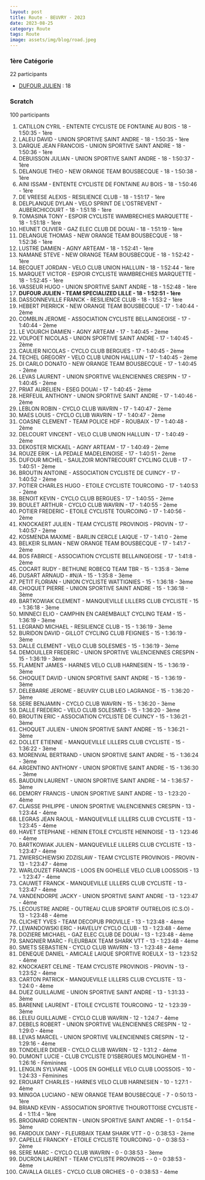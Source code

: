 ```yaml
---
layout: post
title: Route - BEUVRY - 2023
date: 2023-08-25
category: Route
tags: Route
image: assets/img/blog/road.jpeg
---
```


### 1ère Catégorie
22 participants
- [DUFOUR JULIEN](https://teamspecializedlille.github.io/works/dufourjulien) : 18

### Scratch
100 participants
1. CATILLON CYRIL - ENTENTE CYCLISTE DE FONTAINE AU BOIS - 18 - 1:50:35 - 1ère
2. LALEU DAVID - UNION SPORTIVE SAINT ANDRE - 18 - 1:50:35 - 1ère
3. DARQUE JEAN FRANCOIS - UNION SPORTIVE SAINT ANDRE - 18 - 1:50:36 - 1ère
4. DEBUISSON JULIAN - UNION SPORTIVE SAINT ANDRE - 18 - 1:50:37 - 1ère
5. DELANGUE THEO - NEW ORANGE TEAM BOUSBECQUE - 18 - 1:50:38 - 1ère
6. AINI ISSAM - ENTENTE CYCLISTE DE FONTAINE AU BOIS - 18 - 1:50:46 - 1ère
7. DE VREESE ALEXIS - RESILIENCE CLUB - 18 - 1:51:17 - 1ère
8. DELPLANQUE DYLAN - VELO SPRINT DE L'OSTREVENT - AUBERCHICOURT - 18 - 1:51:18 - 1ère
9. TOMASINA TONY - ESPOIR CYCLISTE WAMBRECHIES MARQUETTE - 18 - 1:51:18 - 1ère
10. HEUNET OLIVIER - GAZ ELEC CLUB DE DOUAI - 18 - 1:51:19 - 1ère
11. DELANGUE THOMAS - NEW ORANGE TEAM BOUSBECQUE - 18 - 1:52:36 - 1ère
12. LUSTRE DAMIEN - AGNY ARTEAM - 18 - 1:52:41 - 1ère
13. NAMANE STEVE - NEW ORANGE TEAM BOUSBECQUE - 18 - 1:52:42 - 1ère
14. BECQUET JORDAN - VELO CLUB UNION HALLUIN - 18 - 1:52:44 - 1ère
15. MARQUET VICTOR - ESPOIR CYCLISTE WAMBRECHIES MARQUETTE - 18 - 1:52:45 - 1ère
16. VASSEUR HUGO - UNION SPORTIVE SAINT ANDRE - 18 - 1:52:48 - 1ère
17. **DUFOUR JULIEN - TEAM SPECIALIZED LILLE - 18 - 1:52:51 - 1ère**
18. DASSONNEVILLE FRANCK - RESILIENCE CLUB - 18 - 1:53:2 - 1ère
19. HEBERT PIERRICK - NEW ORANGE TEAM BOUSBECQUE - 17 - 1:40:44 - 2ème
20. COMBLIN JEROME - ASSOCIATION CYCLISTE BELLAINGEOISE - 17 - 1:40:44 - 2ème
21. LE VOURCH DAMIEN - AGNY ARTEAM - 17 - 1:40:45 - 2ème
22. VOLPOET NICOLAS - UNION SPORTIVE SAINT ANDRE - 17 - 1:40:45 - 2ème
23. CAULIER NICOLAS - CYCLO CLUB BERGUES - 17 - 1:40:45 - 2ème
24. TECHEL GREGORY - VELO CLUB UNION HALLUIN - 17 - 1:40:45 - 2ème
25. DI CARLO DONATO - NEW ORANGE TEAM BOUSBECQUE - 17 - 1:40:45 - 2ème
26. LEVAS LAURENT - UNION SPORTIVE VALENCIENNES CRESPIN - 17 - 1:40:45 - 2ème
27. PRIAT AURELIEN - ESEG DOUAI - 17 - 1:40:45 - 2ème
28. HERFEUIL ANTHONY - UNION SPORTIVE SAINT ANDRE - 17 - 1:40:46 - 2ème
29. LEBLON ROBIN - CYCLO CLUB WAVRIN - 17 - 1:40:47 - 2ème
30. MAES LOUIS - CYCLO CLUB WAVRIN - 17 - 1:40:47 - 2ème
31. COASNE CLEMENT - TEAM POLICE HDF - ROUBAIX - 17 - 1:40:48 - 2ème
32. DELCOURT VINCENT - VELO CLUB UNION HALLUIN - 17 - 1:40:49 - 2ème
33. DEKOSTER MICKAEL - AGNY ARTEAM - 17 - 1:40:49 - 2ème
34. ROUZE ERIK - LA PEDALE MADELEINOISE - 17 - 1:40:51 - 2ème
35. DUFOUR MICHEL - SAULZOIR MONTRECOURT CYCLING CLUB - 17 - 1:40:51 - 2ème
36. BROUTIN ANTOINE - ASSOCIATION CYCLISTE DE CUINCY - 17 - 1:40:52 - 2ème
37. POTIER CHARLES HUGO - ETOILE CYCLISTE TOURCOING - 17 - 1:40:53 - 2ème
38. BENOIT KEVIN - CYCLO CLUB BERGUES - 17 - 1:40:55 - 2ème
39. BOULET ARTHUR - CYCLO CLUB WAVRIN - 17 - 1:40:55 - 2ème
40. POTIER FREDERIC - ETOILE CYCLISTE TOURCOING - 17 - 1:40:56 - 2ème
41. KNOCKAERT JULIEN - TEAM CYCLISTE PROVINOIS - PROVIN - 17 - 1:40:57 - 2ème
42. KOSMENDA MAXIME - BARLIN CERCLE LAIQUE - 17 - 1:41:0 - 2ème
43. BELKEIR SLIMAN - NEW ORANGE TEAM BOUSBECQUE - 17 - 1:41:7 - 2ème
44. BOS FABRICE - ASSOCIATION CYCLISTE BELLAINGEOISE - 17 - 1:41:8 - 2ème
45. COCART RUDY - BETHUNE ROBECQ TEAM TBR - 15 - 1:35:8 - 3ème
46. DUSART ARNAUD - #N/A - 15 - 1:35:8 - 3ème
47. PETIT FLORIAN - UNION CYCLISTE WATTIGNIES - 15 - 1:36:18 - 3ème
48. CHOQUET PIERRE - UNION SPORTIVE SAINT ANDRE - 15 - 1:36:18 - 3ème
49. BARTKOWIAK CLEMENT - MANQUEVILLE LILLERS CLUB CYCLISTE - 15 - 1:36:18 - 3ème
50. MINNECI ELIO - CAMPHIN EN CAREMBAULT CYCLING TEAM - 15 - 1:36:19 - 3ème
51. LEGRAND MICHAEL - RESILIENCE CLUB - 15 - 1:36:19 - 3ème
52. BURIDON DAVID - GILLOT CYCLING CLUB FEIGNIES - 15 - 1:36:19 - 3ème
53. DALLE CLEMENT - VELO CLUB SOLESMES - 15 - 1:36:19 - 3ème
54. DEMOUILLER FREDERIC - UNION SPORTIVE VALENCIENNES CRESPIN - 15 - 1:36:19 - 3ème
55. FLAMENT JAMES - HARNES VELO CLUB HARNESIEN - 15 - 1:36:19 - 3ème
56. CHOQUET DAVID - UNION SPORTIVE SAINT ANDRE - 15 - 1:36:19 - 3ème
57. DELEBARRE JEROME - BEUVRY CLUB LEO LAGRANGE - 15 - 1:36:20 - 3ème
58. SERE BENJAMIN - CYCLO CLUB WAVRIN - 15 - 1:36:20 - 3ème
59. DALLE FREDERIC - VELO CLUB SOLESMES - 15 - 1:36:20 - 3ème
60. BROUTIN ERIC - ASSOCIATION CYCLISTE DE CUINCY - 15 - 1:36:21 - 3ème
61. CHOQUET JULIEN - UNION SPORTIVE SAINT ANDRE - 15 - 1:36:21 - 3ème
62. DOLLET ETIENNE - MANQUEVILLE LILLERS CLUB CYCLISTE - 15 - 1:36:22 - 3ème
63. MORENVAL BERTRAND - UNION SPORTIVE SAINT ANDRE - 15 - 1:36:24 - 3ème
64. ARGENTINO ANTHONY - UNION SPORTIVE SAINT ANDRE - 15 - 1:36:30 - 3ème
65. BAUDUIN LAURENT - UNION SPORTIVE SAINT ANDRE - 14 - 1:36:57 - 3ème
66. DEMORY FRANCIS - UNION SPORTIVE SAINT ANDRE - 13 - 1:23:20 - 4ème
67. CLAISSE PHILIPPE - UNION SPORTIVE VALENCIENNES CRESPIN - 13 - 1:23:44 - 4ème
68. LEGRAS JEAN RAOUL - MANQUEVILLE LILLERS CLUB CYCLISTE - 13 - 1:23:45 - 4ème
69. HAVET STEPHANE - HENIN ETOILE CYCLISTE HENINOISE - 13 - 1:23:46 - 4ème
70. BARTKOWIAK JULIEN - MANQUEVILLE LILLERS CLUB CYCLISTE - 13 - 1:23:47 - 4ème
71. ZWIERSCHIEWSKI ZDZISLAW - TEAM CYCLISTE PROVINOIS - PROVIN - 13 - 1:23:47 - 4ème
72. WARLOUZET FRANCIS - LOOS EN GOHELLE VELO CLUB LOOSSOIS - 13 - 1:23:47 - 4ème
73. CAUWET FRANCK - MANQUEVILLE LILLERS CLUB CYCLISTE - 13 - 1:23:47 - 4ème
74. VANDENDORPE JACKY - UNION SPORTIVE SAINT ANDRE - 13 - 1:23:47 - 4ème
75. LECOUSTRE ANDRE - OUTREAU CLUB SPORTIF OUTRELOIS (C.S.O) - 13 - 1:23:48 - 4ème
76. CLICHET YVES - TEAM DECOPUB PROVILLE - 13 - 1:23:48 - 4ème
77. LEWANDOWSKI ERIC - HAVELUY CYCLO CLUB - 13 - 1:23:48 - 4ème
78. DOZIERE MICHAEL - GAZ ELEC CLUB DE DOUAI - 13 - 1:23:48 - 4ème
79. SANGNIER MARC - FLEURBAIX TEAM SHARK VTT - 13 - 1:23:48 - 4ème
80. SMETS SEBASTIEN - CYCLO CLUB WAVRIN - 13 - 1:23:48 - 4ème
81. DENEQUE DANIEL - AMICALE LAIQUE SPORTIVE  ROEULX - 13 - 1:23:52 - 4ème
82. KNOCKAERT CELINE - TEAM CYCLISTE PROVINOIS - PROVIN - 13 - 1:23:52 - 4ème
83. CARTON PATRICK - MANQUEVILLE LILLERS CLUB CYCLISTE - 13 - 1:24:0 - 4ème
84. DUEZ GUILLAUME - UNION SPORTIVE SAINT ANDRE - 13 - 1:31:33 - 3ème
85. BARENNE LAURENT - ETOILE CYCLISTE TOURCOING - 12 - 1:23:39 - 3ème
86. LELEU GUILLAUME - CYCLO CLUB WAVRIN - 12 - 1:24:7 - 4ème
87. DEBELS ROBERT - UNION SPORTIVE VALENCIENNES CRESPIN - 12 - 1:29:0 - 4ème
88. LEVAS MARCEL - UNION SPORTIVE VALENCIENNES CRESPIN - 12 - 1:29:16 - 4ème
89. TONDELIER DIDIER - CYCLO CLUB WAVRIN - 12 - 1:31:2 - 4ème
90. DUMONT LUCIE - CLUB CYCLISTE D'ISBERGUES MOLINGHEM - 11 - 1:26:16 - Féminines
91. LENGLIN SYLVIANE - LOOS EN GOHELLE VELO CLUB LOOSSOIS - 10 - 1:24:33 - Féminines
92. EROUART CHARLES - HARNES VELO CLUB HARNESIEN - 10 - 1:27:1 - 4ème
93. MINGOA LUCIANO - NEW ORANGE TEAM BOUSBECQUE - 7 - 0:50:13 - 1ère
94. BRIAND KEVIN - ASSOCIATION SPORTIVE THOUROTTOISE CYCLISTE - 4 - 1:11:4 - 1ère
95. BROGNARD CORENTIN - UNION SPORTIVE SAINT ANDRE - 1 - 0:1:54 - 3ème
96. FARDOUX DANY - FLEURBAIX TEAM SHARK VTT - 0 - 0:38:53 - 2ème
97. CAPELLE FRANCKY - ETOILE CYCLISTE TOURCOING - 0 - 0:38:53 - 2ème
98. SERE MARC - CYCLO CLUB WAVRIN - 0 - 0:38:53 - 3ème
99. DUCRON LAURENT - TEAM CYCLISTE PROVINOIS - - 0 - 0:38:53 - 4ème
100. CAVALLA GILLES - CYCLO CLUB ORCHIES - 0 - 0:38:53 - 4ème
